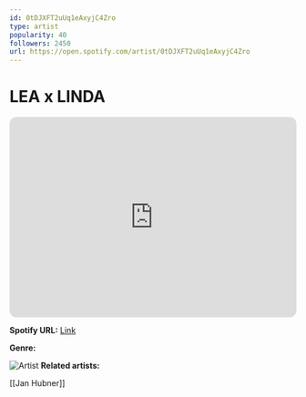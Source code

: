 ```yaml
---
id: 0tDJXFT2uUq1eAxyjC4Zro
type: artist
popularity: 40
followers: 2450
url: https://open.spotify.com/artist/0tDJXFT2uUq1eAxyjC4Zro
---
```

# LEA x LINDA

<iframe style="border-radius:12px" src="https://open.spotify.com/embed/artist/0tDJXFT2uUq1eAxyjC4Zro" width="100%" height="352" frameBorder="0" allowfullscreen="" allow="autoplay; clipboard-write; encrypted-media; fullscreen; picture-in-picture" loading="lazy"></iframe>

**Spotify URL:** [Link](https://open.spotify.com/artist/0tDJXFT2uUq1eAxyjC4Zro)

**Genre:** 

![Artist](https://i.scdn.co/image/ab6761610000e5ebec84529ba7f63b0d00c8f2cc)
**Related artists:**

[[Jan Hubner]]
